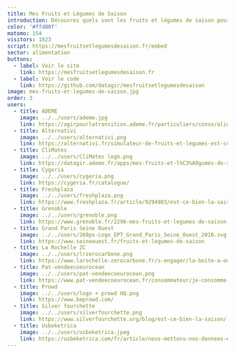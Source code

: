 ```yaml
---
title: Mes Fruits et Légumes de Saison
introduction: Découvrez quels sont les fruits et légumes de saison pour consommer des produits frais et locaux toute l'année ! En plus c'est meilleur pour votre santé et pour l'environnement !
color: '#ffd80f'
matomo: 154
visitors: 1823
script: https://mesfruitsetlegumesdesaison.fr/embed
sector: alimentation
buttons:
  - label: Voir le site
    link: https://mesfruitsetlegumesdesaison.fr
  - label: Voir le code
    link: https://github.com/datagir/mesfruitsetlegumesdesaison
image: mes-fruits-et-legumes-de-saison.jpg
order: 3
users:
  - title: ADEME
    image: ../../users/ademe.jpg
    link: https://agirpourlatransition.ademe.fr/particuliers/conso/alimentation/limpact-alimentation-lenvironnement
  - title: Alternativi
    image: ../../users/alternativi.png
    link: https://alternativi.fr/simulateur-de-fruits-et-legumes-est-ce-bien-la-saison/711
  - title: CliMates
    image: ../../users/CliMates logo.png
    link: https://datagir.ademe.fr/apps/mes-fruits-et-l%C3%A9gumes-de-saison/
  - title: Cygeria
    image: ../../users/cygeria.png
    link: https://cygeria.fr/catalogue/
  - title: Freshplaza
    image: ../../users/freshplaza.png
    link: https://www.freshplaza.fr/article/9294983/est-ce-bien-la-saison-une-plateforme-pour-aider-les-consommateurs/
  - title: Grenoble
    image: ../../users/grenoble.png
    link: https://www.grenoble.fr/2296-mes-fruits-et-legumes-de-saison.htm
  - title: Grand Paris Seine Ouest
    image: ../../users/260px-Logo_EPT_Grand_Paris_Seine_Ouest_2016.svg.png
    link: https://www.seineouest.fr/fruits-et-legumes-de-saison
  - title: La Rochelle ZC
    image: ../../users/lrzerocarbone.png
    link: https://www.larochelle-zerocarbone.fr/s-engager/la-boite-a-outils-du-zero-carbone/mes-fruits-et-legumes-de-saison
  - title: Pat-vendeecoeurocean
    image: ../../users/pat-vendeecoeurocean.png
    link: https://www.pat-vendeecoeurocean.fr/consommateur/je-consomme-de-saison/
  - title: Prowd
    image: ../../users/logo + prowd HQ.png
    link: https://www.beprowd.com/
  - title: Silver fourchette
    image: ../../users/silverfourchette.png
    link: https://www.silverfourchette.org/blog/est-ce-bien-la-saison/
  - title: Usbeketrica
    image: ../../users/usbeketrica.jpeg
    link: https://usbeketrica.com/fr/article/nous-mettons-nos-donnees-et-nos-outils-a-la-disposition-de-tous
---
```

